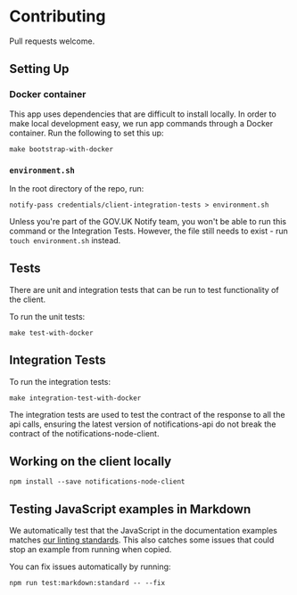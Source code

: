 # Contributing

Pull requests welcome.

## Setting Up

### Docker container

This app uses dependencies that are difficult to install locally. In order to make local development easy, we run app commands through a Docker container. Run the following to set this up:

```shell
make bootstrap-with-docker
```

### `environment.sh`

In the root directory of the repo, run:

```
notify-pass credentials/client-integration-tests > environment.sh
```

Unless you're part of the GOV.UK Notify team, you won't be able to run this command or the Integration Tests. However, the file still needs to exist - run `touch environment.sh` instead.

## Tests

There are unit and integration tests that can be run to test functionality of the client.

To run the unit tests:

```
make test-with-docker
```

## Integration Tests

To run the integration tests:

```
make integration-test-with-docker
```

The integration tests are used to test the contract of the response to all the api calls, ensuring the latest version of notifications-api do not break the contract of the notifications-node-client.

## Working on the client locally

```
npm install --save notifications-node-client
```

## Testing JavaScript examples in Markdown

We automatically test that the JavaScript in the documentation examples matches [our linting standards](https://gds-way.cloudapps.digital/manuals/programming-languages/nodejs/#source-formatting-and-linting). This also catches some issues that could stop an example from running when copied.

You can fix issues automatically by running:

```
npm run test:markdown:standard -- --fix
```
